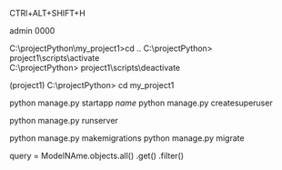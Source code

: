 CTRl+ALT+SHIFT+H

admin
0000

C:\projectPython\my_project1>cd ..
C:\projectPython> project1\scripts\activate    
C:\projectPython> project1\scripts\deactivate 

(project1) C:\projectPython> cd my_project1           

python manage.py startapp _name_
python manage.py createsuperuser

python manage.py runserver

python manage.py makemigrations
python manage.py migrate


query = ModelNAme.objects.all() .get() .filter()